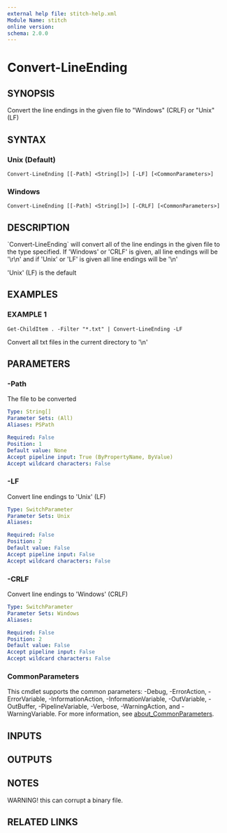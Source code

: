 ```yaml
---
external help file: stitch-help.xml
Module Name: stitch
online version:
schema: 2.0.0
---
```


# Convert-LineEnding

## SYNOPSIS
Convert the line endings in the given file to "Windows" (CRLF) or "Unix" (LF)

## SYNTAX

### Unix (Default)
```
Convert-LineEnding [[-Path] <String[]>] [-LF] [<CommonParameters>]
```

### Windows
```
Convert-LineEnding [[-Path] <String[]>] [-CRLF] [<CommonParameters>]
```

## DESCRIPTION
\`Convert-LineEnding\` will convert all of the line endings in the given file to the type specified. 
If
'Windows' or 'CRLF' is given, all line endings will be '\r\n' and if 'Unix' or 'LF' is given all line
endings will be '\n'

'Unix' (LF) is the default

## EXAMPLES

### EXAMPLE 1
```
Get-ChildItem . -Filter "*.txt" | Convert-LineEnding -LF
```

Convert all txt files in the current directory to '\n'

## PARAMETERS

### -Path
The file to be converted

```yaml
Type: String[]
Parameter Sets: (All)
Aliases: PSPath

Required: False
Position: 1
Default value: None
Accept pipeline input: True (ByPropertyName, ByValue)
Accept wildcard characters: False
```

### -LF
Convert line endings to 'Unix' (LF)

```yaml
Type: SwitchParameter
Parameter Sets: Unix
Aliases:

Required: False
Position: 2
Default value: False
Accept pipeline input: False
Accept wildcard characters: False
```

### -CRLF
Convert line endings to 'Windows' (CRLF)

```yaml
Type: SwitchParameter
Parameter Sets: Windows
Aliases:

Required: False
Position: 2
Default value: False
Accept pipeline input: False
Accept wildcard characters: False
```

### CommonParameters
This cmdlet supports the common parameters: -Debug, -ErrorAction, -ErrorVariable, -InformationAction, -InformationVariable, -OutVariable, -OutBuffer, -PipelineVariable, -Verbose, -WarningAction, and -WarningVariable. For more information, see [about_CommonParameters](http://go.microsoft.com/fwlink/?LinkID=113216).

## INPUTS

## OUTPUTS

## NOTES
WARNING!
this can corrupt a binary file.

## RELATED LINKS
